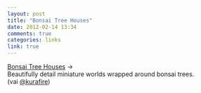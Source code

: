 ```yaml
---
layout: post
title: "Bonsai Tree Houses"
date: 2012-02-14 13:34
comments: true
categories: links
link: true
---
```

[Bonsai Tree Houses](http://www.thisiscolossal.com/2012/02/bonsai-tree-houses-by-takanori-aiba/ "Bonsai Tree Houses") &rarr;  
Beautifully detail miniature worlds wrapped around bonsai trees.  
(vai [@kurafire](http://twitter.com/KuraFire/status/169500272610127872 "Faruk Ateş")) 